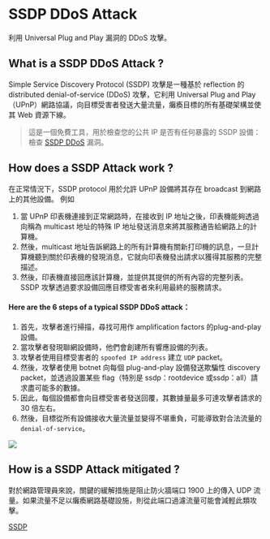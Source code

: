 # SSDP DDoS Attack
利用 Universal Plug and Play 漏洞的 DDoS 攻擊。
## What is a SSDP DDoS Attack ?
Simple Service Discovery Protocol (SSDP) 攻擊是一種基於 reflection 的 distributed denial-of-service (DDoS) 攻擊，它利用 Universal Plug and Play（UPnP）網路協議，向目標受害者發送大量流量，癱瘓目標的所有基礎架構並使其 Web 資源下線。

>這是一個免費工具，用於檢查您的公共 IP 是否有任何暴露的 SSDP 設備：檢查 [SSDP DDoS](https://badupnp.benjojo.co.uk/) 漏洞。

## How does a SSDP Attack work ?
在正常情況下，SSDP protocol 用於允許 UPnP 設備將其存在 broadcast  到網路上的其他設備。
例如
1. 當 UPnP 印表機連接到正常網路時，在接收到 IP 地址之後，印表機能夠透過向稱為 multicast 地址的特殊 IP 地址發送消息來將其服務通告給網路上的計算機。
2. 然後，multicast 地址告訴網路上的所有計算機有關新打印機的訊息，一旦計算機聽到關於印表機的發現消息，它就向印表機發出請求以獲得其服務的完整描述。
3. 然後，印表機直接回應該計算機，並提供其提供的所有內容的完整列表。 SSDP 攻擊透過要求設備回應目標受害者來利用最終的服務請求。

#### Here are the 6 steps of a typical SSDP DDoS attack：
1. 首先，攻擊者進行掃描，尋找可用作 amplification factors 的plug-and-play 設備。
2. 當攻擊者發現聯網設備時，他們會創建所有響應設備的列表。
3. 攻擊者使用目標受害者的 `spoofed IP address` 建立 `UDP` packet。
4. 然後，攻擊者使用 botnet 向每個 plug-and-play 設備發送欺騙性 discovery packet，並透過設置某些 flag（特別是 ssdp：rootdevice 或ssdp：all）請求盡可能多的數據。
5. 因此，每個設備都會向目標受害者發送回覆，其數據量最多可達攻擊者請求的 30 倍左右。
6. 然後，目標從所有設備接收大量流量並變得不堪重負，可能導致對合法流量的 `denial-of-service`。

![](https://www.cloudflare.com/img/learning/ddos/ssdp-ddos-attack/ping-of-death.png)

## How is a SSDP Attack mitigated ?
對於網路管理員來說，關鍵的緩解措施是阻止防火牆端口 1900 上的傳入 UDP 流量。如果流量不足以癱瘓網路基礎設施，則從此端口過濾流量可能會減輕此類攻擊。

[SSDP](https://blog.cloudflare.com/ssdp-100gbps/)

